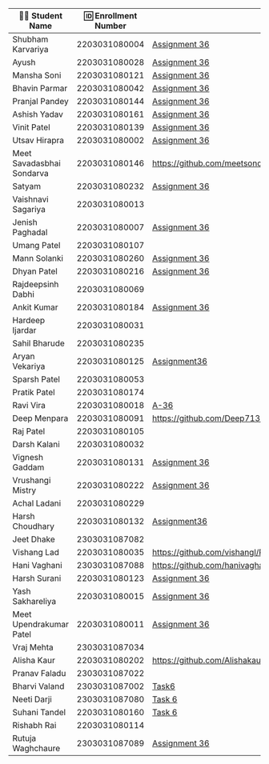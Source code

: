 | 👩‍🎓 Student Name               | 🆔 Enrollment Number | Assignment 36 URL | ReactJS Assignments Repo |
|--------------------------------|----------------------|-------------------|-------------|
| Shubham Karvariya              | 2203031080004        |[Assignment 36](https://github.com/5hubhm/ReactJSTasks/tree/main/Task%206)|[Github](https://github.com/5hubhm/ReactJSTasks)
| Ayush                          | 2203031080028        |[Assignment 36](https://github.com/ayushvadodariya/ReactAssignment/tree/main/task6)           |     [GitHub](https://github.com/ayushvadodariya/ReactAssignment)        |
| Mansha Soni                    | 2203031080121        |[Assignment 36](https://github.com/mansha-6/ReactJS/tree/main/task6/Assignment6)               |     [Github](https://github.com/mansha-6/ReactJS)        |
| Bhavin Parmar                  | 2203031080042        |[Assignment 36](https://github.com/bhavinbvn/React/tree/main/Task36)|[Github](https://github.com/bhavinbvn/React)             |
| Pranjal Pandey                 | 2203031080144        |[Assignment 36](https://github.com/Pranjallpandey1504/React_Assignments/tree/main/Task6)                   |[Github](https://github.com/Pranjallpandey1504/React_Assignments)             |
| Ashish Yadav                   | 2203031080161        |[Assignment 36](https://github.com/AshishIT611/ReactJS/tree/main/Task%206)                   |[GitHub](https://github.com/AshishIT611/ReactJS)             |
| Vinit Patel                    | 2203031080139        |[Assignment 36](https://github.com/Vinitpatel28/React/tree/main/Task6)|[GitHub](https://github.com/Vinitpatel28/React) |
| Utsav Hirapra                  | 2203031080002        |[Assignment 36](https://github.com/utsav1213/ReactAssignments/tree/main/Task%206)                   |[GitHub](https://github.com/utsav1213/ReactAssignments)            |
| Meet Savadasbhai Sondarva      | 2203031080146        |https://github.com/meetsondarva/ReactAssignmentWDF/tree/main/task6|https://github.com/meetsondarva/ReactAssignmentWDF/|
| Satyam                         | 2203031080232        |[Assignment 36](https://github.com/mrSinghSatyam/ReactJS/tree/main/Task-6)|[Github](https://github.com/mrSinghSatyam/ReactJS)|
| Vaishnavi Sagariya             | 2203031080013        |                   |             |
| Jenish Paghadal                | 2203031080007        |[Assignment 36](https://github.com/ItsJESH/ReactAssignment/tree/main/Task6)                |[Github](https://github.com/ItsJESH/ReactAssignment/)             |
| Umang Patel                    | 2203031080107        |                   |             |
| Mann Solanki                   | 2203031080260        |[Assignment 36](https://github.com/MannSolanki/ReactWDFAssignment/tree/main/task6) |[Github](https://github.com/MannSolanki/ReactWDFAssignment/) |
| Dhyan Patel                    | 2203031080216        |[Assignment 36](https://github.com/dhyanpatel3/ReactWDFAssignments/tree/main/task6)| [GitHub](https://github.com/dhyanpatel3/ReactWDFAssignments/)|
| Rajdeepsinh Dabhi              | 2203031080069        |                   |             |
| Ankit Kumar                    | 2203031080184        |[Assignment 36](https://github.com/Ankiitsuthar/ReactJS/tree/main/Task6/Assignment6)                   | [GitHub](https://github.com/Ankiitsuthar/ReactJS)            |
| Hardeep Ijardar                | 2203031080031        |                   |             |
| Sahil Bharude                  | 2203031080235        |                   |             |
| Aryan Vekariya                 | 2203031080125        |[Assignment36](https://github.com/aaryanvekariya/React/blob/main/Task6/src/App.jsx)  |[Github](https://github.com/aaryanvekariya/React)             |
| Sparsh Patel                   | 2203031080053        |                   |             |
| Pratik Patel                   | 2203031080174        |                   |             |
| Ravi Vira                      | 2203031080018        |[A-36](https://github.com/Ravi-vira/ReactWDF_assignment/blob/main/Task6/src/App.jsx)    |[git](https://github.com/Ravi-vira/ReactWDF_assignment) |
| Deep Menpara                   | 2203031080091        |https://github.com/Deep7133/ReactJS/tree/main/Task6  |https://github.com/Deep7133/ReactJS             |
| Raj Patel                      | 2203031080105        |                   |             |
| Darsh Kalani                   | 2203031080032        |                   |             |
| Vignesh Gaddam                 | 2203031080131        |[Assignment 36](https://github.com/mrvigneshgaddam/React-Assignment/tree/main/Assignment-6)                  |  [GitHub](https://github.com/mrvigneshgaddam/React-Assignment)           |
| Vrushangi Mistry               | 2203031080222        |[Assignment 36](https://github.com/Vrushi14/ReactJS/tree/main/Task6)               |        [GitHub ](https://github.com/Vrushi14/ReactJS/)     |
| Achal Ladani                   | 2203031080229        |                   |             |
| Harsh Choudhary                | 2203031080132        |[Assignment36](https://github.com/mrHarshchoudhary/ReactAssignment/tree/main/Assignment-6)                   |[Github](https://github.com/mrHarshchoudhary/ReactAssignment)             |
| Jeet Dhake                     | 2303031087082        |                   |             |
| Vishang Lad                    | 2203031080035        |https://github.com/vishangl/React_Assignments/tree/main/Assignment%206|https://github.com/vishangl/React_Assignments|
| Hani Vaghani                   | 2303031087088        |https://github.com/hanivaghani/ReactJSAssignment/blob/main/task6/assignment6/src/App.jsx|https://github.com/hanivaghani/ReactJSAssignment/tree/main|
| Harsh Surani                   | 2203031080123        |[Assignment 36](https://github.com/suraniharsh/ReactJSTasks/tree/main/Task%206)                  | [Github](https://github.com/suraniharsh/ReactJSTasks)            |
| Yash Sakhareliya               | 2203031080015        |[Assignment 36](https://github.com/YashSakhareliya/ReactWdfAssignments/tree/main/Task6)| [Github](https://github.com/YashSakhareliya/ReactWdfAssignments)            |
| Meet Upendrakumar Patel        | 2203031080011        |[Assignment 36](https://github.com/MeetPatel54/ReactWDF_Assignments/blob/main/Task6/src/App.jsx)                   |[github](https://github.com/MeetPatel54/ReactWDF_Assignments.git)             |
| Vraj Mehta                     | 2303031087034        |                   |             |
| Alisha Kaur                    | 2203031080202        |    https://github.com/Alishakaur431/React_Assignments/tree/main/Task6/src/components |   https://github.com/Alishakaur431/React_Assignments          |
| Pranav Faladu                  | 2303031087022        |                   |             |
| Bharvi Valand                  | 2303031087002        |[Task6](https://github.com/bharvivaland/ReactAssignments/blob/main/task6/src/components/Greeting.jsx)|[Github](https://github.com/bharvivaland/ReactAssignments.git)|
| Neeti Darji                    | 2303031087080        |[Task 6](https://github.com/Neetidarji/React_Assignment/blob/main/task6/assignment6/src/App.jsx)|[Github](https://github.com/Neetidarji/React_Assignment)|
| Suhani Tandel                  | 2203031080160        | [Task 6](https://github.com/SuhaniTandel/React/tree/main/Task6) | [Github](https://github.com/SuhaniTandel/React) |
| Rishabh Rai                    | 2203031080114        |                   |             |
| Rutuja Waghchaure              | 2303031087089        |[Assignment 36](https://github.com/rutujawaghchaure/ReactAssignment/tree/main/Task36)|[GitHub](https://github.com/rutujawaghchaure/ReactAssignment)|
